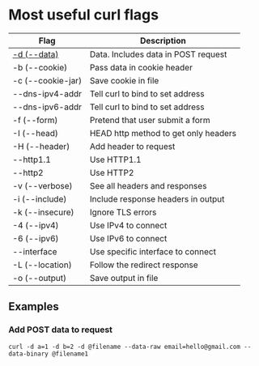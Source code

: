 # Most useful curl flags

|Flag|Description|
|--|--|
|[-d (--data)](#add-post-data-to-request)|Data. Includes data in POST request|
|-b (--cookie)|Pass data in cookie header|
|-c (--cookie-jar)|Save cookie in file|
|--dns-ipv4-addr|Tell curl to bind to set address|
|--dns-ipv6-addr|Tell curl to bind to set address|
|-f (--form)|Pretend that user submit a form|
|-I (--head)|HEAD http method to get only headers|
|-H (--header)|Add header to request|
|--http1.1|Use HTTP1.1|
|--http2|Use HTTP2|
|-v (--verbose)|See all headers and responses|
|-i (--include)|Include response headers in output|
|-k (--insecure)|Ignore TLS errors|
|-4 (--ipv4)|Use IPv4 to connect|
|-6 (--ipv6)|Use IPv6 to connect|
|--interface |Use specific interface to connect|
|-L (--location)|Follow the redirect response|
|-o (--output)|Save output in file|

## Examples

### Add POST data to request

`curl -d a=1 -d b=2 -d @filename --data-raw email=hello@gmail.com --data-binary @filename1`